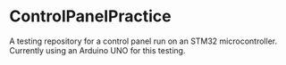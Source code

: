 # ControlPanelPractice
A testing repository for a control panel run on an STM32 microcontroller. Currently using an Arduino UNO for this testing.
